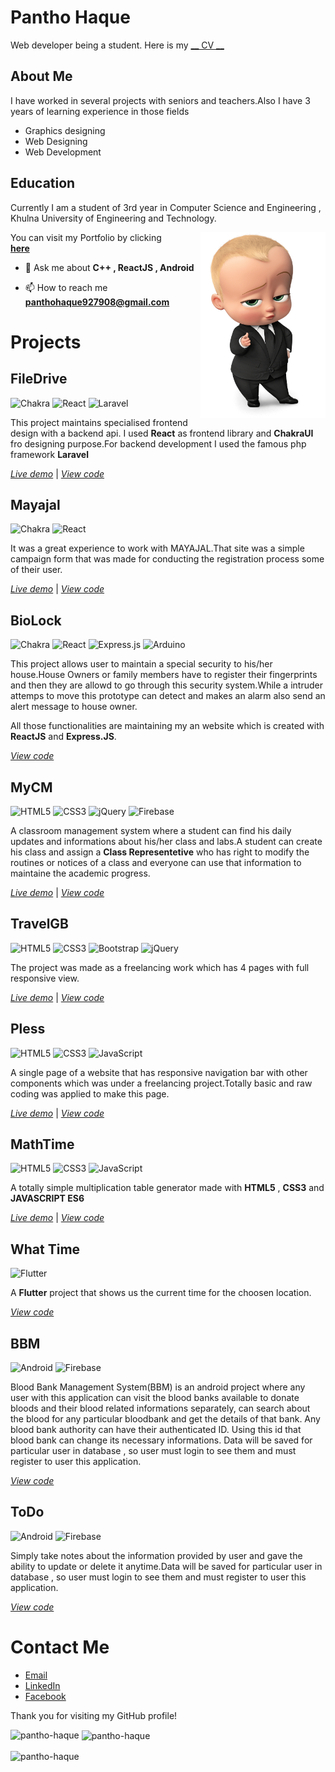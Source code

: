 <!-- eslint-disable-file no-use-before-define  -->

# Pantho Haque

Web developer being a student. Here is my <a href="https://pantho-haque.github.io/Pantho-Haque/cv.pdf">__ CV __</a>


## About Me

I have worked in several projects with seniors and teachers.Also I have 3 years of learning experience in those fields

- Graphics designing
- Web Designing
- Web Development

## Education

Currently I am a student of 3rd year in Computer Science and Engineering , Khulna University of Engineering and Technology.

<!-- <table border="0">
    <tr>
        <td><img src="./public/assets/profile.png" alt="Profile Picture" width="200">
        </td>
        <td>
            <p align="center" >You can visit my Portfolio by clicking <br/> <b>
            <a href="https://pantho-haque.github.io/Pantho-Haque/" target="_blank">here</a> </b> 
            </p>
        </td>
    </tr>
</table> -->





<img align="right" src="./public/assets/profile.png" alt="Profile Picture" width="200">

<p align="left" >You can visit my Portfolio by clicking <br/>
 <b>
    <a href="https://pantho-haque.github.io/Pantho-Haque/" target="_blank">here</a>
    </b>
</p>


- 💬 Ask me about **C++ , ReactJS , Android**

- 📫 How to reach me **panthohaque927908@gmail.com**

# Projects

## **FileDrive**

![Chakra](https://img.shields.io/badge/chakra-%234ED1C5.svg?style=for-the-badge&logo=chakraui&logoColor=white) ![React](https://img.shields.io/badge/react-%2320232a.svg?style=for-the-badge&logo=react&logoColor=%2361DAFB) ![Laravel](https://img.shields.io/badge/laravel-%23FF2D20.svg?style=for-the-badge&logo=laravel&logoColor=white)

This project maintains specialised frontend design with a backend api. I used **React** as frontend library and **ChakraUI** fro designing purpose.For backend development I used the famous php framework **Laravel**

[_Live demo_](https://filedrive-21sl.onrender.com/) | [_View code_](https://github.com/Pantho-Haque/FileDrive.git)

## **Mayajal**

![Chakra](https://img.shields.io/badge/chakra-%234ED1C5.svg?style=for-the-badge&logo=chakraui&logoColor=white) ![React](https://img.shields.io/badge/react-%2320232a.svg?style=for-the-badge&logo=react&logoColor=%2361DAFB)

It was a great experience to work with MAYAJAL.That site was a simple campaign form that was made for conducting the registration process some of their user.

[_Live demo_](https://pantho-haque.github.io/mayajaal/) | [_View code_](https://github.com/Pantho-Haque/mayajaal.git)

## **BioLock**

![Chakra](https://img.shields.io/badge/chakra-%234ED1C5.svg?style=for-the-badge&logo=chakraui&logoColor=white) ![React](https://img.shields.io/badge/react-%2320232a.svg?style=for-the-badge&logo=react&logoColor=%2361DAFB) ![Express.js](https://img.shields.io/badge/express.js-%23404d59.svg?style=for-the-badge&logo=express&logoColor=%2361DAFB) ![Arduino](https://img.shields.io/badge/-Arduino-00979D?style=for-the-badge&logo=Arduino&logoColor=white)

This project allows user to maintain a special security to his/her house.House Owners or family members have to register their fingerprints and then they are allowd to go through this security system.While a intruder attemps to move this prototype can detect and makes an alarm also send an alert message to house owner.

All those functionalities are maintaining my an website which is created with **ReactJS** and **Express.JS**.

[_View code_](https://github.com/Pantho-Haque/BioLock.git)

## **MyCM**

![HTML5](https://img.shields.io/badge/html5-%23E34F26.svg?style=for-the-badge&logo=html5&logoColor=white) ![CSS3](https://img.shields.io/badge/css3-%231572B6.svg?style=for-the-badge&logo=css3&logoColor=white) ![jQuery](https://img.shields.io/badge/jquery-%230769AD.svg?style=for-the-badge&logo=jquery&logoColor=white) ![Firebase](https://img.shields.io/badge/firebase-%23039BE5.svg?style=for-the-badge&logo=firebase)

A classroom management system where a student can find his daily updates and informations about his/her class and labs.A student can create his class and assign a **Class Representetive** who has right to modify the routines or notices of a class and everyone can use that information to maintaine the academic progress.

[_Live demo_](https://pantho-haque.github.io/mycm/) | [_View code_](https://github.com/Pantho-Haque/mycm.git)

## **TravelGB**

![HTML5](https://img.shields.io/badge/html5-%23E34F26.svg?style=for-the-badge&logo=html5&logoColor=white) ![CSS3](https://img.shields.io/badge/css3-%231572B6.svg?style=for-the-badge&logo=css3&logoColor=white) ![Bootstrap](https://img.shields.io/badge/bootstrap-%23563D7C.svg?style=for-the-badge&logo=bootstrap&logoColor=white) ![jQuery](https://img.shields.io/badge/jquery-%230769AD.svg?style=for-the-badge&logo=jquery&logoColor=white)

The project was made as a freelancing work which has 4 pages with full responsive view.

[_Live demo_](https://pantho-haque.github.io/TRAvelGB/) | [_View code_](https://github.com/Pantho-Haque/TRAvelGB.git)

## **Pless**

![HTML5](https://img.shields.io/badge/html5-%23E34F26.svg?style=for-the-badge&logo=html5&logoColor=white) ![CSS3](https://img.shields.io/badge/css3-%231572B6.svg?style=for-the-badge&logo=css3&logoColor=white) ![JavaScript](https://img.shields.io/badge/javascript-%23323330.svg?style=for-the-badge&logo=javascript&logoColor=%23F7DF1E)

A single page of a website that has responsive navigation bar with other components which was under a freelancing project.Totally basic and raw coding was applied to make this page.

[_Live demo_](https://pantho-haque.github.io/pless/) | [_View code_](https://github.com/Pantho-Haque/pless.git)

## **MathTime**

![HTML5](https://img.shields.io/badge/html5-%23E34F26.svg?style=for-the-badge&logo=html5&logoColor=white) ![CSS3](https://img.shields.io/badge/css3-%231572B6.svg?style=for-the-badge&logo=css3&logoColor=white) ![JavaScript](https://img.shields.io/badge/javascript-%23323330.svg?style=for-the-badge&logo=javascript&logoColor=%23F7DF1E)

A totally simple multiplication table generator made with **HTML5** , **CSS3** and **JAVASCRIPT ES6**

[_Live demo_](https://pantho-haque.github.io/Math-Time/) | [_View code_](https://github.com/Pantho-Haque/Math-Time.git)

## **What Time**

![Flutter](https://img.shields.io/badge/Flutter-%2302569B.svg?style=for-the-badge&logo=Flutter&logoColor=white)

A **Flutter** project that shows us the current time for the choosen location.

[_View code_](https://github.com/Pantho-Haque/What-time.git)

## **BBM**

![Android](https://img.shields.io/badge/Android-3DDC84?style=for-the-badge&logo=android&logoColor=white) ![Firebase](https://img.shields.io/badge/Firebase-039BE5?style=for-the-badge&logo=Firebase&logoColor=white)

Blood Bank Management System(BBM) is an android project where any user with this application can visit the blood banks available to donate bloods and their blood related informations separately, can search about the blood for any particular bloodbank and get the details of that bank.
Any blood bank authority can have their authenticated ID. Using this id that blood bank can change its necessary informations.
Data will be saved for particular user in database , so user must login to see them and must register to user this application.

[_View code_](https://github.com/Pantho-Haque/BBM.git)

## **ToDo**

![Android](https://img.shields.io/badge/Android-3DDC84?style=for-the-badge&logo=android&logoColor=white) ![Firebase](https://img.shields.io/badge/Firebase-039BE5?style=for-the-badge&logo=Firebase&logoColor=white)

Simply take notes about the information provided by user and gave the ability to update or delete it anytime.Data will be saved for particular user in database , so user must login to see them and must register to user this application.

[_View code_](https://github.com/Pantho-Haque/TODO-AndroidStudio.git)

# Contact Me

- [Email](mailto:panthohaque927908@gmail.com)
- [LinkedIn](https://www.linkedin.com/in/panthohaque/)
- [Facebook](https://www.facebook.com/panhohaque75/)

Thank you for visiting my GitHub profile!

<!--
    Badge links
    https://github.com/Ileriayo/markdown-badges/tree/master

 -->
<p><img align="left" src="https://github-readme-stats.vercel.app/api/top-langs?username=pantho-haque&show_icons=true&locale=en&layout=compact" alt="pantho-haque" /></p>

<p>&nbsp;<img align="center" src="https://github-readme-stats.vercel.app/api?username=pantho-haque&show_icons=true&locale=en" alt="pantho-haque" /></p>

<p><img align="center" src="https://github-readme-streak-stats.herokuapp.com/?user=pantho-haque&" alt="pantho-haque" /></p>
